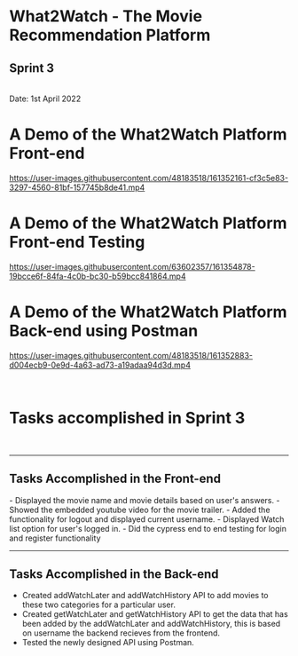 
<h1>What2Watch - The Movie Recommendation Platform</h1>
<h2>Sprint 3</h2> <br>
Date: 1st April 2022


<h1>A Demo of the What2Watch Platform Front-end</h1>


https://user-images.githubusercontent.com/48183518/161352161-cf3c5e83-3297-4560-81bf-157745b8de41.mp4

<h1>A Demo of the What2Watch Platform Front-end Testing</h1>


https://user-images.githubusercontent.com/63602357/161354878-19bcce6f-84fa-4c0b-bc30-b59bcc841864.mp4



<h1>A Demo of the What2Watch Platform Back-end using Postman</h1>


https://user-images.githubusercontent.com/48183518/161352883-d004ecb9-0e9d-4a63-ad73-a19adaa94d3d.mp4




<br>
<h1>Tasks accomplished in Sprint 3</h1>
<br>

<hr>

<h2>Tasks Accomplished in the Front-end</h2>
- Displayed the movie name and movie details based on user's answers.  
- Showed the embedded youtube video for the movie trailer.
- Added the functionality for logout and displayed current username.
- Displayed Watch list option for user's logged in.
- Did the cypress end to end testing for login and register functionality


<hr>
<h2>Tasks Accomplished in the Back-end</h2>

- Created addWatchLater and addWatchHistory API to add movies to these two categories for a particular user. 
- Created getWatchLater and getWatchHistory API to get the data that has been added by the addWatchLater and addWatchHistory, this is based on username the backend recieves from the frontend. 
- Tested the newly designed API using Postman. 

